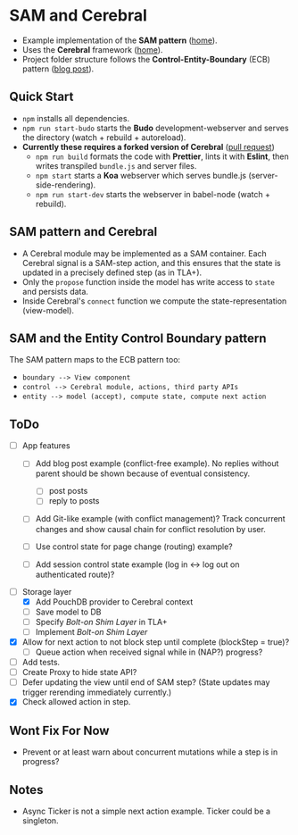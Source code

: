 # SAM and Cerebral
- Example implementation of the **SAM pattern** ([home](http://sam.js.org/)).
- Uses the **Cerebral** framework ([home](http://cerebraljs.com/)).
- Project folder structure follows the **Control-Entity-Boundary** (ECB) pattern ([blog post](http://www.adam-bien.com/roller/abien/entry/bureaucratic_design_with_java_ee)).

## Quick Start
- `npm` installs all dependencies.
- `npm run start-budo` starts the **Budo** development-webserver and serves the directory (watch + rebuild + autoreload).
- **Currently these requires a forked version of Cerebral** ([pull request](https://github.com/cerebral/cerebral/pull/981))
  - `npm run build` formats the code with **Prettier**, lints it with **Eslint**, then writes transpiled `bundle.js` and server files.
  - `npm start` starts a **Koa** webserver which serves bundle.js (server-side-rendering).
  - `npm run start-dev` starts the webserver in babel-node (watch + rebuild).

## SAM pattern and Cerebral
- A Cerebral module may be implemented as a SAM container.
Each Cerebral signal is a SAM-step action, and this ensures that the state is updated in a precisely defined step (as in TLA+).
- Only the `propose` function inside the model has write access to `state` and persists data.
- Inside Cerebral's `connect` function we compute the state-representation (view-model).

## SAM and the Entity Control Boundary pattern
The SAM pattern maps to the ECB pattern too:
- `boundary --> View component`
- `control --> Cerebral module, actions, third party APIs`
- `entity --> model (accept), compute state, compute next action`

## ToDo
- [ ] App features
  - [ ] Add blog post example (conflict-free example). No replies without parent should be shown because of eventual consistency.
    - [ ] post posts
    - [ ] reply to posts

  - [ ] Add Git-like example (with conflict management)? Track concurrent changes and show causal chain for conflict resolution by user.

  - [ ] Use control state for page change (routing) example?
  - [ ] Add session control state example (log in <-> log out on authenticated route)?

- [ ] Storage layer
  - [x] Add PouchDB provider to Cerebral context
  - [ ] Save model to DB
  - [ ] Specify _Bolt-on Shim Layer_ in TLA+
  - [ ] Implement _Bolt-on Shim Layer_

- [x] Allow for next action to not block step until complete (blockStep = true)?
  - [ ] Queue action when received signal while in (NAP?) progress?

- [ ] Add tests.
- [ ] Create Proxy to hide state API?
- [ ] Defer updating the view until end of SAM step? (State updates may trigger rerending immediately currently.)
- [x] Check allowed action in step.

## Wont Fix For Now
- Prevent or at least warn about concurrent mutations while a step is in progress?

## Notes
- Async Ticker is not a simple next action example. Ticker could be a singleton.
